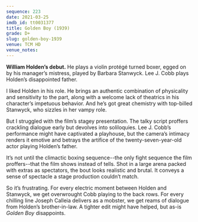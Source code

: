 ```yaml
---
sequence: 223
date: 2021-03-25
imdb_id: tt0031377
title: Golden Boy (1939)
grade: D+
slug: golden-boy-1939
venue: TCM HD
venue_notes:
---
```


**William Holden’s debut.** He plays a violin protégé turned boxer, egged on by his manager’s mistress, played by Barbara Stanwyck. Lee J. Cobb plays Holden’s disappointed father.

<!-- end -->

I liked Holden in his role. He brings an authentic combination of physicality and sensitivity to the part, along with a welcome lack of theatrics in his character’s impetuous behavior. And he’s got great chemistry with top-billed Stanwyck, who sizzles in her vampy role.

But I struggled with the film’s stagey presentation. The talky script proffers crackling dialogue early but devolves into soliloquies. Lee J. Cobb’s performance might have captivated a playhouse, but the camera’s intimacy renders it emotive and betrays the artifice of the twenty-seven-year-old actor playing Holden’s father.

It’s not until the climactic boxing sequence--the only fight sequence the film proffers--that the film shows instead of tells. Shot in a large arena packed with extras as spectators, the bout looks realistic and brutal. It conveys a sense of spectacle a stage production couldn’t match.

So it’s frustrating. For every electric moment between Holden and Stanwyck, we get overwrought Cobb playing to the back rows. For every chilling line Joseph Calleia delivers as a mobster, we get reams of dialogue from Holden’s brother-in-law. A tighter edit might have helped, but as-is _Golden Boy_ disappoints.
